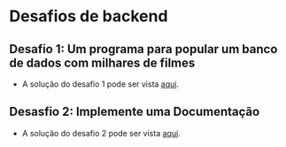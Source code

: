 # Desafios de backend

## Desafio 1: Um programa para popular um banco de dados com milhares de filmes

* A solução do desafio 1 pode ser vista [aqui](https://github.com/JorgeSilvva/desafio-backend/tree/main/desafio-1).

## Desasfio 2: Implemente uma Documentação

* A solução do desafio 2 pode ser vista [aqui](https://github.com/JorgeSilvva/desafio-backend/tree/main/desafio-2).

